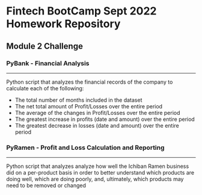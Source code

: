 # Fintech BootCamp Sept 2022 Homework Repository

## Module 2 Challenge

### PyBank - Financial Analysis
---
Python script that analyzes the financial records of the company to calculate each of the following:

* The total number of months included in the dataset
* The net total amount of Profit/Losses over the entire period
* The average of the changes in Profit/Losses over the entire period
* The greatest increase in profits (date and amount) over the entire period
* The greatest decrease in losses (date and amount) over the entire period

### PyRamen - Profit and Loss Calculation and Reporting
---
Python script that analyzes analyze how well the Ichiban Ramen business did on a per-product basis in order to better understand which products are doing well, which are doing poorly, and, ultimately, which products may need to be removed or changed